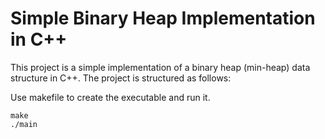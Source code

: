 # Simple Binary Heap Implementation in C++

This project is a simple implementation of a binary heap (min-heap) data structure in C++. The project is structured as follows:

Use makefile to create the executable and run it.

```
make
./main
```
